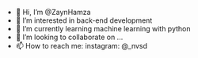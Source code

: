 - 👋 Hi, I’m @ZaynHamza
- 👀 I’m interested in back-end development
- 🌱 I’m currently learning machine learning with python
- 💞️ I’m looking to collaborate on ...
- 📫 How to reach me: instagram: @_nvsd
